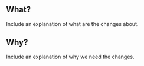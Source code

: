 <!--
SPDX-FileCopyrightText: 2023-2024 Sony Semiconductor Solutions Corporation

SPDX-License-Identifier: Apache-2.0
-->

<!-- Start badge -->
<!-- End badge -->

## What?

Include an explanation of what are the changes about.

## Why?

Include an explanation of why we need the changes.
